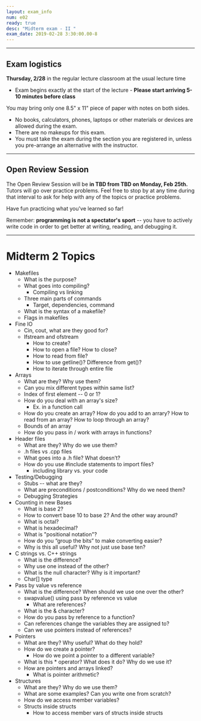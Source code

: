 ```yaml
---
layout: exam_info
num: e02
ready: true
desc: "Midterm exam - II "
exam_date: 2019-02-28 3:30:00.00-8
---
```


* * *

## Exam logistics

**Thursday, 2/28** in the regular lecture classroom at the usual lecture time
* Exam begins exactly at the start of the lecture - **Please start arriving 5-10 minutes before class**

You may bring only one 8.5" x 11" piece of paper with notes on both sides.

*    No books, calculators, phones, laptops or other materials or devices are allowed during the exam.
*    There are no makeups for this exam.
*    You must take the exam during the section you are registered in, unless you pre-arrange an alternative with the instructor.

* * *

## Open Review Session

The Open Review Session will be **in TBD from TBD on Monday, Feb 25th.** 
Tutors will go over practice problems.
Feel free to stop by at any time during that interval to ask for help with any of the topics or practice problems.



Have fun practicing what you've learned so far!

Remember: **programming is not a spectator's sport** -- you have to actively write code in order to get better at writing, reading, and debugging it.


* * *


# Midterm 2 Topics

* Makefiles
  * What is the purpose?
  * What goes into compiling?
    * Compiling vs linking
  * Three main parts of commands
    * Target, dependencies, command
  * What is the syntax of a makefile?
  * Flags in makefiles
* Fine IO
  * Cin, cout, what are they good for?
  * Ifstream and ofstream
    * How to create?
    * How to open a file? How to close?
    * How to read from file?
    * How to use getline()? Difference from get()?
    * How to iterate through entire file
* Arrays
  * What are they? Why use them?
  * Can you mix different types within same list?
  * Index of first element -- 0 or 1?
  * How do you deal with an array's size?
    * Ex. in a function call
  * How do you create an array? How do you add to an arrary? How to read from an array? How to loop through an array?
  * Bounds of an array
  * How do you pass in / work with arrays in functions?
* Header files
  * What are they? Why do we use them?
  * .h files vs .cpp files
  * What goes into a .h file? What doesn’t?
  * How do you use #include statements to import files? 
    * including library vs. your code
* Testing/Debugging
  * Stubs -- what are they?
  * What are preconditions / postconditions? Why do we need them?
  * Debugging Strategies
* Counting in new Bases
  * What is base 2?
  * How to convert base 10 to base 2? And the other way around?
  * What is octal? 
  * What is hexadecimal?
  * What is "positional notation"?
  * How do you “group the bits” to make converting easier?
  * Why is this all useful? Why not just use base ten?
* C strings vs. C++ strings
  * What is the difference?
  * Why use one instead of the other?
  * What is the null character? Why is it important?
  * Char[] type
* Pass by value vs reference
  * What is the difference? When should we use one over the other?
  * swapvalue() using pass by reference vs value
    * What are references?
  * What is the & character?
  * How do you pass by reference to a function?
  * Can references change the variables they are assigned to?
  * Can we use pointers instead of references?
* Pointers
  * What are they? Why useful? What do they hold?
  * How do we create a pointer?
    * How do we point a pointer to a different variable?
  * What is this * operator? What does it do? Why do we use it?
  * How are pointers and arrays linked?
    * What is pointer arithmetic?
* Structures
  * What are they? Why do we use them?
  * What are some examples? Can you write one from scratch?
  * How do we access member variables?
  * Structs inside structs
    * How to access member vars of structs inside structs

